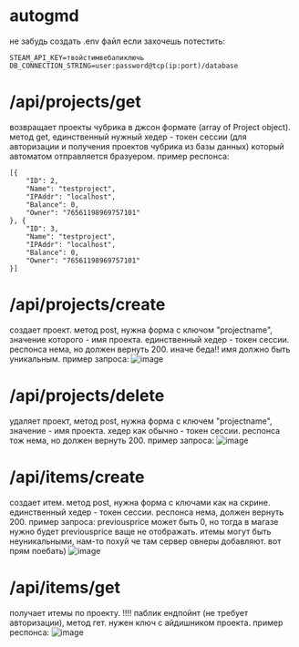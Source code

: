 # autogmd
не забудь создать .env файл если захочешь потестить:
```
STEAM_API_KEY=твойстимвебапиключь
DB_CONNECTION_STRING=user:password@tcp(ip:port)/database
```

# /api/projects/get
возвращает проекты чубрика в джсон формате (array of Project object). метод get, единственный нужный хедер - токен сессии (для авторизации и получения проектов чубрика из базы данных) который автоматом отправляется бразуером.
пример респонса:
```
[{
    "ID": 2,
    "Name": "testproject",
    "IPAddr": "localhost",
    "Balance": 0,
    "Owner": "76561198969757101"
}, {
    "ID": 3,
    "Name": "testproject",
    "IPAddr": "localhost",
    "Balance": 0,
    "Owner": "76561198969757101"
}]
```

# /api/projects/create
создает проект. метод post, нужна форма с ключом "projectname", значение которого - имя проекта. единственный хедер - токен сессии. респонса нема, но должен вернуть 200. иначе беда!! имя должно
быть уникальным.
пример запроса:
![image](https://github.com/user-attachments/assets/2b1ac235-5c33-4c30-a9e1-52f8390e3be0)

# /api/projects/delete
удаляет проект, метод post, нужна форма с ключем "projectname", значение - имя проекта. хедер как обычно - токен сессии. респонса тож нема, но должен вернуть 200. пример запроса:
![image](https://github.com/user-attachments/assets/e9be893b-ffed-44a5-b025-1757eb745f03)

# /api/items/create
создает итем. метод post, нужна форма с ключами как на скрине. единственный хедер - токен сессии. респонса нема, должен вернуть 200. пример запроса: previousprice может быть 0, но тогда в магазе нужно будет previousprice ваще не отображать. итемы могут быть неуникальными, нам-то похуй че там сервер овнеры добавляют. вот прям поебать)
![image](https://github.com/user-attachments/assets/3e6a32b6-bfc5-4b45-b54d-488b143299ea)

# /api/items/get
получает итемы по проекту. !!!! паблик ендпойнт (не требует авторизации), метод гет. нужен ключ с айдишником проекта. пример респонса:
![image](https://github.com/user-attachments/assets/c6b5b415-5bef-4ee7-a659-efee98287004)

